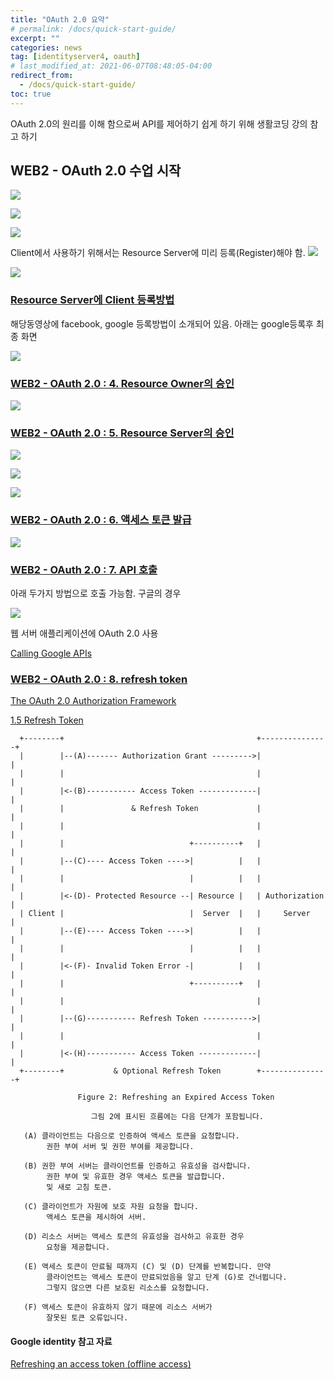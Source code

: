 ```yaml
---
title: "OAuth 2.0 요약"
# permalink: /docs/quick-start-guide/
excerpt: ""
categories: news
tag: [identityserver4, oauth]
# last_modified_at: 2021-06-07T08:48:05-04:00
redirect_from:
  - /docs/quick-start-guide/
toc: true
---
```



OAuth 2.0의 원리를 이해 함으로써 API를 제어하기 쉽게 하기 위해 생활코딩 강의 참고 하기

## WEB2 - OAuth 2.0 수업 시작 


![](/images/2022-02-16-10-59-32.png)

![](/images/2022-02-16-10-58-11.png)

![](/images/2022-02-16-11-06-58.png)


Client에서 사용하기 위해서는 Resource Server에 미리 등록(Register)해야 함.
![](/images/2022-02-16-11-20-04.png)


![](/images/2022-02-16-11-21-27.png)

### [Resource Server에 Client 등록방법](https://www.youtube.com/watch?v=_mm5ks5aWQ4&list=PLuHgQVnccGMA4guyznDlykFJh28_R08Q-&index=3)
해당동영상에 facebook, google 등록방법이 소개되어 있음.
아래는 google등록후 최종 화면

![](/images/2022-02-16-11-27-29.png)



### [WEB2 - OAuth 2.0 : 4. Resource Owner의 승인](https://www.youtube.com/watch?v=UH5XnjkBqKE&list=PLuHgQVnccGMA4guyznDlykFJh28_R08Q-&index=4)

![](/images/2022-02-16-11-52-45.png)


### [WEB2 - OAuth 2.0 : 5. Resource Server의 승인](https://www.youtube.com/watch?v=O0Rx9SRPzs4&list=PLuHgQVnccGMA4guyznDlykFJh28_R08Q-&index=5)


![](/images/2022-02-16-15-44-43.png)

![](/images/2022-02-16-15-47-10.png)

![](../images/2022-02-16-15-49-20.png)


### [WEB2 - OAuth 2.0 : 6. 액세스 토큰 발급](https://www.youtube.com/watch?v=BofCK1oWAyc&list=PLuHgQVnccGMA4guyznDlykFJh28_R08Q-&index=6)

![](../images/2022-02-16-15-52-42.png)

### [WEB2 - OAuth 2.0 : 7. API 호출](https://www.youtube.com/watch?v=Avdyl5FWdwA&list=PLuHgQVnccGMA4guyznDlykFJh28_R08Q-&index=7)

 아래 두가지 방법으로 호출 가능함. 구글의 경우

![](/images/2022-02-16-16-03-06.png)

웹 서버 애플리케이션에 OAuth 2.0 사용 

[Calling Google APIs](https://developers.google.com/identity/protocols/oauth2/web-server#callinganapi)


### [WEB2 - OAuth 2.0 : 8. refresh token](https://www.youtube.com/watch?v=9eKIYjcPXp4&list=PLuHgQVnccGMA4guyznDlykFJh28_R08Q-&index=8)


[The OAuth 2.0 Authorization Framework](https://datatracker.ietf.org/doc/html/rfc6749)

[1.5 Refresh Token](https://datatracker.ietf.org/doc/html/rfc6749#section-1.5)


```
  +--------+                                           +---------------+
  |        |--(A)------- Authorization Grant --------->|               |
  |        |                                           |               |
  |        |<-(B)----------- Access Token -------------|               |
  |        |               & Refresh Token             |               |
  |        |                                           |               |
  |        |                            +----------+   |               |
  |        |--(C)---- Access Token ---->|          |   |               |
  |        |                            |          |   |               |
  |        |<-(D)- Protected Resource --| Resource |   | Authorization |
  | Client |                            |  Server  |   |     Server    |
  |        |--(E)---- Access Token ---->|          |   |               |
  |        |                            |          |   |               |
  |        |<-(F)- Invalid Token Error -|          |   |               |
  |        |                            +----------+   |               |
  |        |                                           |               |
  |        |--(G)----------- Refresh Token ----------->|               |
  |        |                                           |               |
  |        |<-(H)----------- Access Token -------------|               |
  +--------+           & Optional Refresh Token        +---------------+

               Figure 2: Refreshing an Expired Access Token

                  그림 2에 표시된 흐름에는 다음 단계가 포함됩니다.

   (A) 클라이언트는 다음으로 인증하여 액세스 토큰을 요청합니다.
        권한 부여 서버 및 권한 부여를 제공합니다.

   (B) 권한 부여 서버는 클라이언트를 인증하고 유효성을 검사합니다.
        권한 부여 및 유효한 경우 액세스 토큰을 발급합니다.
        및 새로 고침 토큰.

   (C) 클라이언트가 자원에 보호 자원 요청을 합니다.
        액세스 토큰을 제시하여 서버.

   (D) 리소스 서버는 액세스 토큰의 유효성을 검사하고 유효한 경우
        요청을 제공합니다.

   (E) 액세스 토큰이 만료될 때까지 (C) 및 (D) 단계를 반복합니다. 만약
        클라이언트는 액세스 토큰이 만료되었음을 알고 단계 (G)로 건너뜁니다.
        그렇지 않으면 다른 보호된 리소스를 요청합니다.

   (F) 액세스 토큰이 유효하지 않기 때문에 리소스 서버가
        잘못된 토큰 오류입니다.
```

#### Google identity  참고 자료
[Refreshing an access token (offline access)](https://developers.google.com/identity/protocols/oauth2/web-server#httprest_7)



